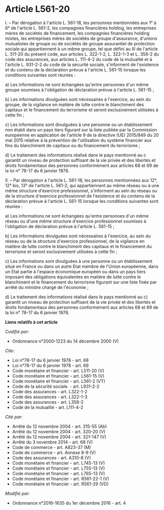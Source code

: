 # Article L561-20

I. – Par dérogation à l'article L. 561-18, les personnes mentionnées aux 1° à 6° de l'article L. 561-2, les compagnies
financières holding, les entreprises mères de sociétés de financement, les compagnies financières holding mixtes, les
entreprises mères de sociétés de groupe d'assurance, d'unions mutualistes de groupe ou de sociétés de groupe assurantiel de
protection sociale qui appartiennent à un même groupe, tel que défini au III de l'article L. 511-20 du présent code, aux
articles L. 322-1-2, L. 322-1-3 et L. 356-2 du code des assurances, aux articles L. 111-4-2 du code de la mutualité et à
l'article L. 931-2-2 du code de la sécurité sociale, s'informent de l'existence et du contenu de la déclaration prévue à
l'article L. 561-15 lorsque les conditions suivantes sont réunies :

a) Les informations ne sont échangées qu'entre personnes d'un même groupe soumises à l'obligation de déclaration prévue à
l'article L. 561-15 ;

b) Les informations divulguées sont nécessaires à l'exercice, au sein du groupe, de la vigilance en matière de lutte contre
le blanchiment des capitaux et le financement du terrorisme et seront exclusivement utilisées à cette fin ;

c) Les informations sont divulguées à une personne ou un établissement non établi dans un pays tiers figurant sur la liste
publiée par la Commission européenne en application de l'article 9 de la directive (UE) 2015/849 du 20 mai 2015 relative à la
prévention de l'utilisation du système financier aux fins du blanchiment de capitaux ou du financement du terrorisme ;

d) Le traitement des informations réalisé dans le pays mentionné au c garantit un niveau de protection suffisant de la vie
privée et des libertés et droits fondamentaux des personnes conformément aux articles 68 et 69 de la loi n° 78-17 du 6
janvier 1978.

II. – Par dérogation à l'article L. 561-18, les personnes mentionnées aux 12°, 12° bis, 13° de l'article L. 561-2, qui
appartiennent au même réseau ou à une même structure d'exercice professionnel, s'informent au sein du réseau ou de la
structure d'exercice professionnel de l'existence et du contenu de la déclaration prévue à l'article L. 561-15 lorsque les
conditions suivantes sont réunies :

a) Les informations ne sont échangées qu'entre personnes d'un même réseau ou d'une même structure d'exercice professionnel
soumises à l'obligation de déclaration prévue à l'article L. 561-15 ;

b) Les informations divulguées sont nécessaires à l'exercice, au sein du réseau ou de la structure d'exercice professionnel,
de la vigilance en matière de lutte contre le blanchiment des capitaux et le financement du terrorisme et seront
exclusivement utilisées à cette fin ;

c) Les informations sont divulguées à une personne ou un établissement situé en France ou dans un autre Etat membre de
l'Union européenne, dans un Etat partie à l'espace économique européen ou dans un pays tiers imposant des obligations
équivalentes en matière de lutte contre le blanchiment et le financement du terrorisme figurant sur une liste fixée par
arrêté du ministre chargé de l'économie ;

d) Le traitement des informations réalisé dans le pays mentionné au c) garantit un niveau de protection suffisant de la vie
privée et des libertés et droits fondamentaux des personnes conformément aux articles 68 et 69 de la loi n° 78-17 du 6
janvier 1978.

**Liens relatifs à cet article**

_Codifié par_:

  - Ordonnance n°2000-1223 du 14 décembre 2000 (V)

_Cite_:

  - Loi n°78-17 du 6 janvier 1978 - art. 68
  - Loi n°78-17 du 6 janvier 1978 - art. 69
  - Code monétaire et financier - art. L511-20 (V)
  - Code monétaire et financier - art. L561-15 (V)
  - Code monétaire et financier - art. L561-2 (VT)
  - Code de la sécurité sociale. - art. L931-2-2
  - Code des assurances - art. L322-1-2
  - Code des assurances - art. L322-1-3
  - Code des assurances - art. L356-2
  - Code de la mutualité - art. L111-4-2

_Cité par_:

  - Arrêté du 12 novembre 2004 - art. 315-55 (Ab)
  - Arrêté du 12 novembre 2004 - art. 320-20 (V)
  - Arrêté du 12 novembre 2004 - art. 321-147 (V)
  - Arrêté du 3 novembre 2014 - art. 68 (V)
  - Code de commerce - art. A823-37 (M)
  - Code de commerce - art. Annexe 8-9 (V)
  - Code des assurances - art. A310-8 (V)
  - Code monétaire et financier - art. L745-13 (V)
  - Code monétaire et financier - art. L755-13 (V)
  - Code monétaire et financier - art. L765-13 (V)
  - Code monétaire et financier - art. R561-22-1 (V)
  - Code monétaire et financier - art. R561-29 (VD)

_Modifié par_:

  - Ordonnance n°2016-1635 du 1er décembre 2016 - art. 4
